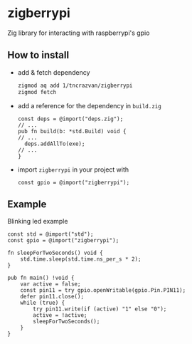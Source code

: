 # zigberrypi
Zig library for interacting with raspberrypi's gpio

## How to install

- add & fetch dependency
  ```sh
  zigmod aq add 1/tncrazvan/zigberrypi
  zigmod fetch
  ```
- add a reference for the dependency in `build.zig`
  ```zig
  const deps = @import("deps.zig");
  // ...
  pub fn build(b: *std.Build) void {
  // ...
    deps.addAllTo(exe);
  // ...
  }
  ```
- import `zigberrypi` in your project with
   ```zig
   const gpio = @import("zigberrypi");
   ```

## Example

Blinking led example

```zig
const std = @import("std");
const gpio = @import("zigberrypi");

fn sleepForTwoSeconds() void {
    std.time.sleep(std.time.ns_per_s * 2);
}

pub fn main() !void {
    var active = false;
    const pin11 = try gpio.openWritable(gpio.Pin.PIN11);
    defer pin11.close();
    while (true) {
        try pin11.write(if (active) "1" else "0");
        active = !active;
        sleepForTwoSeconds();
    }
}
```
